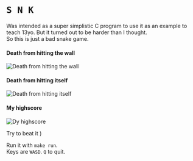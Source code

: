 # `S N K`

Was intended as a super simplistic C program to use it as an example to teach 13yo. 
But it turned out to be harder than I thought.  
So this is just a bad snake game.

#### Death from hitting the wall

![Death from hitting the wall](https://user-images.githubusercontent.com/22116479/27204970-d4160da0-5236-11e7-8e68-1ee06f7bcd63.png "Death from hitting the wall")

#### Death from hitting itself

![Death from hitting itself](https://user-images.githubusercontent.com/22116479/27205151-c9a47be4-5237-11e7-9a53-c9e9557b555b.png "Death from hitting itself")

#### My highscore

 ![Dy highscore](https://user-images.githubusercontent.com/22116479/27205286-92ee1302-5238-11e7-9bfc-3c6f4e9b2e89.png "My highscore (snake in grass)")
  
Try to beat it )  

Run it with `make run`.  
Keys are `WASD`. `Q` to quit.  

